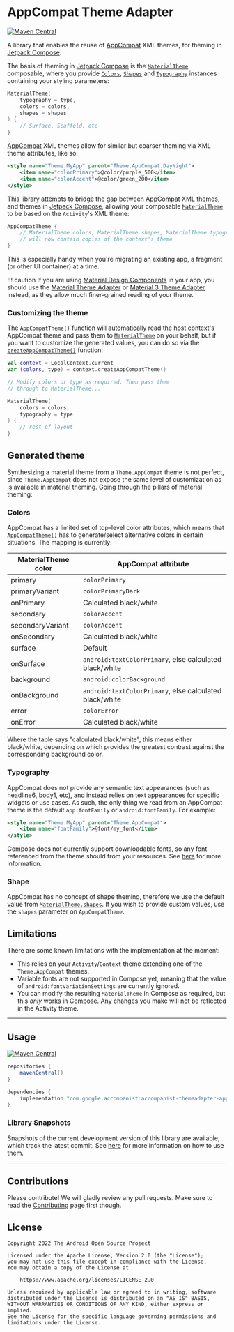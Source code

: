 # AppCompat Theme Adapter

[![Maven Central](https://img.shields.io/maven-central/v/com.google.accompanist/accompanist-themeadapter-appcompat)](https://search.maven.org/search?q=g:com.google.accompanist)

A library that enables the reuse of [AppCompat][appcompat] XML themes, for theming in [Jetpack Compose][compose].

The basis of theming in [Jetpack Compose][compose] is the [`MaterialTheme`][materialtheme] composable, where you provide [`Colors`][colors], [`Shapes`][shapes] and [`Typography`][typography] instances containing your styling parameters:

``` kotlin
MaterialTheme(
    typography = type,
    colors = colors,
    shapes = shapes
) {
    // Surface, Scaffold, etc
}
```

[AppCompat][appcompat] XML themes allow for similar but coarser theming via XML theme attributes, like so:

``` xml
<style name="Theme.MyApp" parent="Theme.AppCompat.DayNight">
    <item name="colorPrimary">@color/purple_500</item>
    <item name="colorAccent">@color/green_200</item>
</style>
```

This library attempts to bridge the gap between [AppCompat][appcompat] XML themes, and themes in [Jetpack Compose][compose], allowing your composable [`MaterialTheme`][materialtheme] to be based on the `Activity`'s XML theme:

``` kotlin
AppCompatTheme {
    // MaterialTheme.colors, MaterialTheme.shapes, MaterialTheme.typography
    // will now contain copies of the context's theme
}
```

This is especially handy when you're migrating an existing app, a fragment (or other UI container) at a time.

!!! caution
    If you are using [Material Design Components][mdc] in your app, you should use the
    [Material Theme Adapter](https://github.com/google/accompanist/tree/main/themeadapter-material) or
    [Material 3 Theme Adapter](https://github.com/google/accompanist/tree/main/themeadapter-material3)
    instead, as they allow much finer-grained reading of your theme.


### Customizing the theme

The [`AppCompatTheme()`][appcompattheme] function will automatically read the host context's AppCompat theme and pass them to [`MaterialTheme`][materialtheme] on your behalf, but if you want to customize the generated values, you can do so via the [`createAppCompatTheme()`][createappcompattheme] function:

``` kotlin
val context = LocalContext.current
var (colors, type) = context.createAppCompatTheme()

// Modify colors or type as required. Then pass them
// through to MaterialTheme...

MaterialTheme(
    colors = colors,
    typography = type
) {
    // rest of layout
}
```

</details>

## Generated theme

Synthesizing a material theme from a `Theme.AppCompat` theme is not perfect, since `Theme.AppCompat`
does not expose the same level of customization as is available in material theming.
Going through the pillars of material theming:

### Colors

AppCompat has a limited set of top-level color attributes, which means that [`AppCompatTheme()`][appcompattheme]
has to generate/select alternative colors in certain situations. The mapping is currently:

| MaterialTheme color | AppCompat attribute                                            |
|---------------------|-------------------------------------------------------|
| primary             | `colorPrimary`                                          |
| primaryVariant      | `colorPrimaryDark`                                      |
| onPrimary           | Calculated black/white                                |
| secondary           | `colorAccent`                                           |
| secondaryVariant    | `colorAccent`                                           |
| onSecondary         | Calculated black/white                                |
| surface             | Default                                               |
| onSurface           | `android:textColorPrimary`, else calculated black/white |
| background          | `android:colorBackground`                               |
| onBackground        | `android:textColorPrimary`, else calculated black/white |
| error               | `colorError`                                            |
| onError             | Calculated black/white                                |

Where the table says "calculated black/white", this means either black/white, depending on
which provides the greatest contrast against the corresponding background color.

### Typography

AppCompat does not provide any semantic text appearances (such as headline6, body1, etc), and
instead relies on text appearances for specific widgets or use cases. As such, the only thing
we read from an AppCompat theme is the default `app:fontFamily` or `android:fontFamily`.
For example:

``` xml
<style name="Theme.MyApp" parent="Theme.AppCompat">
    <item name="fontFamily">@font/my_font</item>
</style>
```

Compose does not currently support downloadable fonts, so any font referenced from the theme
should from your resources. See [here](https://developer.android.com/guide/topics/resources/font-resource)
for more information.

### Shape

AppCompat has no concept of shape theming, therefore we use the default value from
[`MaterialTheme.shapes`][shapes]. If you wish to provide custom values, use the `shapes` parameter on `AppCompatTheme`.

## Limitations

There are some known limitations with the implementation at the moment:

* This relies on your `Activity`/`Context` theme extending one of the `Theme.AppCompat` themes.
* Variable fonts are not supported in Compose yet, meaning that the value of `android:fontVariationSettings` are currently ignored.
* You can modify the resulting `MaterialTheme` in Compose as required, but this _only_ works in Compose. Any changes you make will not be reflected in the Activity theme.

---

## Usage

[![Maven Central](https://img.shields.io/maven-central/v/com.google.accompanist/accompanist-themeadapter-appcompat)](https://search.maven.org/search?q=g:com.google.accompanist)

``` groovy
repositories {
    mavenCentral()
}

dependencies {
    implementation "com.google.accompanist:accompanist-themeadapter-appcompat:<version>"
}
```

### Library Snapshots

Snapshots of the current development version of this library are available, which track the latest commit. See [here](../using-snapshot-version) for more information on how to use them.

---

## Contributions

Please contribute! We will gladly review any pull requests.
Make sure to read the [Contributing](../contributing) page first though.

## License

```
Copyright 2022 The Android Open Source Project
 
Licensed under the Apache License, Version 2.0 (the "License");
you may not use this file except in compliance with the License.
You may obtain a copy of the License at

    https://www.apache.org/licenses/LICENSE-2.0

Unless required by applicable law or agreed to in writing, software
distributed under the License is distributed on an "AS IS" BASIS,
WITHOUT WARRANTIES OR CONDITIONS OF ANY KIND, either express or implied.
See the License for the specific language governing permissions and
limitations under the License.
```

[compose]: https://developer.android.com/jetpack/compose
[mdc]: https://github.com/material-components/material-components-android
[appcompat]: https://developer.android.com/jetpack/androidx/releases/appcompat
[appcompattheme]: ../api/themeadapter-appcompat/com.google.accompanist.themeadapter.appcompat/-app-compat-theme.html
[createappcompattheme]: ../api/themeadapter-appcompat/com.google.accompanist.themeadapter.appcompat/create-app-compat-theme.html
[materialtheme]: https://developer.android.com/reference/kotlin/androidx/compose/material/MaterialTheme
[colors]: https://developer.android.com/reference/kotlin/androidx/compose/material/Colors
[typography]: https://developer.android.com/reference/kotlin/androidx/compose/material/Typography
[shapes]: https://developer.android.com/reference/kotlin/androidx/compose/material/Shapes